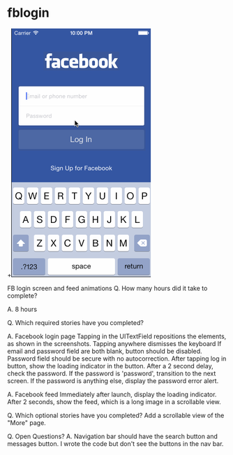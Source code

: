 fblogin
=======
+![Alt text](https://github.com/shivajaini/fblogin/blob/master/fb-login.gif "FB Login & Feed Transition")



FB login screen and feed animations
Q. How many hours did it take to complete?

A. 8 hours

Q. Which required stories have you completed?

A. Facebook login page
Tapping in the UITextField repositions the elements, as shown in the screenshots.
Tapping anywhere dismisses the keyboard
If email and password field are both blank, button should be disabled.
Password field should be secure with no autocorrection.
After tapping log in button, show the loading indicator in the button. After a 2 second delay, check the password.
If the password is 'password', transition to the next screen.
If the password is anything else, display the password error alert.

A. Facebook feed
Immediately after launch, display the loading indicator.
After 2 seconds, show the feed, which is a long image in a scrollable view.

Q. Which optional stories have you completed?
Add a scrollable view of the "More" page. 

Q. Open Questions?
A. Navigation bar should have the search button and messages button. I wrote the code but don't see the buttons in the nav bar. 
